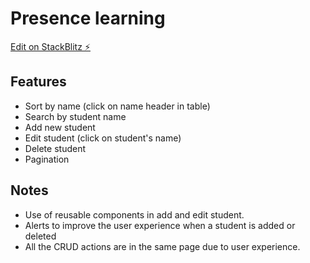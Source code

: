 # Presence learning

[Edit on StackBlitz ⚡️](https://stackblitz.com/edit/angular-aqnrxk)


## Features

- Sort by name (click on name header in table)
- Search by student name
- Add new student
- Edit student (click on student's name)
- Delete student 
- Pagination

## Notes

- Use of reusable components in add and edit student.
- Alerts to improve the user experience when a student is added or deleted
- All the CRUD actions are in the same page due to user experience.

